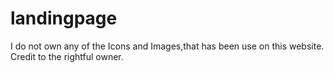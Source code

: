 # landingpage
I do not own any of the Icons and Images,that has been use on this website. Credit to the rightful owner.
